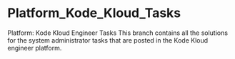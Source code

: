 # Platform_Kode_Kloud_Tasks
Platform: Kode Kloud Engineer Tasks 
This branch contains all the solutions for the system administrator tasks that are posted in the 
Kode Kloud engineer platform.


